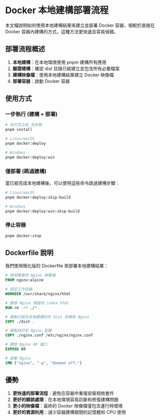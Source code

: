 # Docker 本地建構部署流程

本文檔說明如何使用本地建構結果來建立並部署 Docker 容器，相較於直接在 Docker 容器內建構的方式，這種方法更快速且容易偵錯。

## 部署流程概述

1. **本地建構**：在本地環境使用 pnpm 建構所有應用
2. **驗證建構**：確認 dist 目錄已經建立並包含所有必要檔案
3. **建構映像檔**：使用本地建構結果建立 Docker 映像檔
4. **部署容器**：啟動 Docker 容器

## 使用方式

### 一步執行 (建構 + 部署)

```bash
# 在打包之前 先安裝
pnpm install

# Linux/macOS
pnpm docker:deploy

# Windows
pnpm docker:deploy:win
```

### 僅部署 (跳過建構)

當已經完成本地建構後，可以使用這些命令跳過建構步驟：

```bash
# Linux/macOS
pnpm docker:deploy:skip-build

# Windows
pnpm docker:deploy:win:skip-build
```

### 停止容器

```bash
pnpm docker:stop
```

## Dockerfile 說明

我們使用簡化版的 Dockerfile 來部署本地建構結果：

```dockerfile
# 使用簡單的 Nginx 映像檔
FROM nginx:alpine

# 設定工作目錄
WORKDIR /usr/share/nginx/html

# 刪除 Nginx 預設的 index.html
RUN rm -rf ./*

# 複製已經在本地建構好的 dist 目錄到 Nginx
COPY ./dist .

# 複製自訂的 Nginx 配置
COPY ./nginx.conf /etc/nginx/nginx.conf

# 開放 Nginx 80 端口
EXPOSE 80

# 啟動 Nginx
CMD ["nginx", "-g", "daemon off;"]
```

## 優勢

1. **更快速的部署流程**：避免在容器中重複安裝相依套件
2. **更好的錯誤處理**：在本地環境容易診斷和修復建構問題
3. **更小的映像檔**：最終的 Docker 映像檔僅包含運行時環境
4. **更好的資源利用**：減少容器建構期間的記憶體和 CPU 使用
